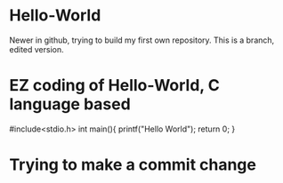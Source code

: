 # Hello-World
Newer in github, trying to build my first own repository.
This is a branch, edited version.

# EZ coding of Hello-World, C language based
#include<stdio.h>
int main(){
printf("Hello World");
return 0;
}

# Trying to make a commit change
